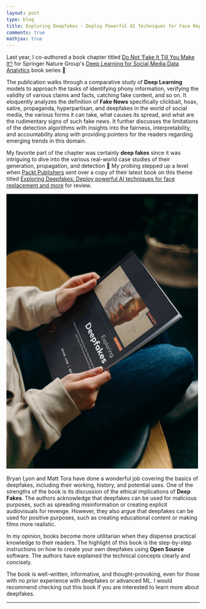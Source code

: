```yaml
---
layout: post
type: blog
title: Exploring Deepfakes - Deploy Powerful AI Techniques for Face Replacement and More 🥸
comments: true
mathjax: true
---
```


<p>Last year, I co-authored a book chapter titled <a href="https://link.springer.com/chapter/10.1007/978-3-031-10869-3_12" target="_blank">Do Not ‘Fake It Till You Make It’!</a> for Springer Nature Group's <a href="https://link.springer.com/book/10.1007/978-3-031-10869-3" target="_blank">Deep Learning for Social Media Data Analytics</a> book series 📕</p>

<p>The publication walks through a comparative study of <strong>Deep Learning</strong> models to approach the tasks of identifying phony information, verifying the validity of various claims and facts, catching fake content, and so on.  It eloquently analyzes the definition of <strong>Fake News</strong> specifically clickbait, hoax, satire, propaganda, hyperpartisan, and deepfakes in the world of social media, the various forms it can take, what causes its spread, and what are the rudimentary signs of such fake news. It further discusses the limitations of the detection algorithms with insights into the fairness, interpretability, and accountability along with providing pointers for the readers regarding emerging trends in this domain.</p>

<p>My favorite part of the chapter was certainly <strong>deep fakes</strong> since it was intriguing to dive into the various real-world case studies of their generation, propagation, and detection 🥸 My probing stepped up a level when <a href="https://www.packtpub.com/" target="_blank">Packt Publishers</a> sent over a copy of their latest book on this theme titled <a href="https://www.amazon.com/Exploring-Deepfakes-techniques-replacement-comprehensive/dp/1801810699" target="_blank">Exploring Deepfakes: Deploy powerful AI techniques for face replacement and more</a> for review.</p>

<img src="../images/bookreview.jpg" width=500px ></img>

<p>Bryan Lyon and Matt Tora have done a wonderful job covering the basics of deepfakes, including their working, history, and potential uses. One of the strengths of the book is its discussion of the ethical implications of <strong>Deep Fakes</strong>. The authors acknowledge that deepfakes can be used for malicious purposes, such as spreading misinformation or creating explicit audiovisuals for revenge. However, they also argue that deepfakes can be used for positive purposes, such as creating educational content or making films more realistic.</p>

<p>In my opinion, books become more utilitarian when they dispense practical knowledge to their readers. The highlight of this book is the step-by-step instructions on how to create your own deepfakes using <strong>Open Source</strong> software. The authors have explained the technical concepts clearly and concisely.</p>

<p>The book is well-written, informative, and thought-provoking, even for those with no prior experience with deepfakes or advanced ML. I would recommend checking out this book if you are interested to learn more about deepfakes.</p>
<hr>
